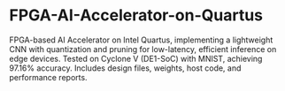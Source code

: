 # FPGA-AI-Accelerator-on-Quartus
FPGA-based AI Accelerator on Intel Quartus, implementing a lightweight CNN with quantization and pruning for low-latency, efficient inference on edge devices. Tested on Cyclone V (DE1-SoC) with MNIST, achieving 97.16% accuracy. Includes design files, weights, host code, and performance reports.
